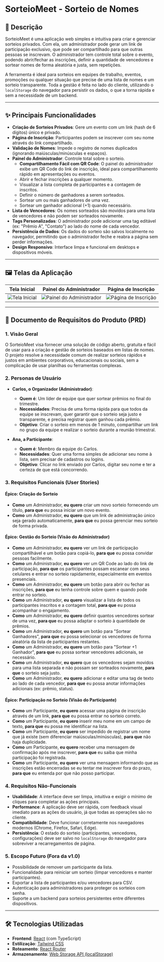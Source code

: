 # SorteioMeet - Sorteio de Nomes

## 📖 Descrição

SorteioMeet é uma aplicação web simples e intuitiva para criar e gerenciar sorteios privados. Com ela, um administrador pode gerar um link de participação exclusivo, que pode ser compartilhado para que outras pessoas se inscrevam. O administrador tem controle total sobre o evento, podendo abrir/fechar as inscrições, definir a quantidade de vencedores e sortear nomes de forma aleatória e justa, sem repetições.

A ferramenta é ideal para sorteios em equipes de trabalho, eventos, promoções ou qualquer situação que precise de uma lista de nomes e um sorteio transparente. Toda a gestão é feita no lado do cliente, utilizando o `localStorage` do navegador para persistir os dados, o que a torna rápida e sem a necessidade de um backend.

---

## ✨ Principais Funcionalidades

- **Criação de Sorteios Privados**: Gere um evento com um link (hash de 6 dígitos) único e privado.
- **Página de Inscrição**: Participantes podem se inscrever com seu nome através do link compartilhado.
- **Validação de Nomes**: Impede o registro de nomes duplicados (ignorando maiúsculas/minúsculas e espaços).
- **Painel do Administrador**: Controle total sobre o sorteio.
  - **Compartilhamento Fácil com QR Code**: O painel do administrador exibe um QR Code do link de inscrição, ideal para compartilhamento rápido em apresentações ou eventos.
  - Abrir e fechar inscrições a qualquer momento.
  - Visualizar a lista completa de participantes e a contagem de inscritos.
  - Definir o número de ganhadores a serem sorteados.
  - Sortear um ou mais ganhadores de uma vez.
  - Sortear um ganhador adicional (+1) quando necessário.
- **Lista de Vencedores**: Os nomes sorteados são movidos para uma lista de vencedores e não podem ser sorteados novamente.
- **Tags Personalizadas**: O administrador pode adicionar uma tag editável (ex: "Prêmio A", "Contato") ao lado do nome de cada vencedor.
- **Persistência de Dados**: Os dados do sorteio são salvos localmente no navegador, permitindo que o administrador feche e reabra a página sem perder informações.
- **Design Responsivo**: Interface limpa e funcional em desktops e dispositivos móveis.

---

## 🖼️ Telas da Aplicação

| Tela Inicial | Painel do Administrador | Página de Inscrição |
| :---: | :---: | :---: |
| ![Tela Inicial](./screenshots/tela-inicial.png "Crie um novo sorteio com um título.") | ![Painel do Administrador](./screenshots/admin.png "Gerencie participantes, compartilhe com link ou QR Code e sorteie os vencedores.") | ![Página de Inscrição](./screenshots/user1.png "Participantes se inscrevem aqui.") |

---

## 📝 Documento de Requisitos do Produto (PRD)

### 1. Visão Geral
O SorteioMeet visa fornecer uma solução de código aberto, gratuita e fácil de usar para a criação e gestão de sorteios baseados em listas de nomes. O projeto resolve a necessidade comum de realizar sorteios rápidos e justos em ambientes corporativos, educacionais ou sociais, sem a complicação de usar planilhas ou ferramentas complexas.

### 2. Personas de Usuário

-   **Carlos, o Organizador (Administrador)**:
    -   **Quem é**: Um líder de equipe que quer sortear prêmios no final do trimestre.
    -   **Necessidades**: Precisa de uma forma rápida para que todos da equipe se inscrevam, quer garantir que o sorteio seja justo e transparente, e precisa registrar quem ganhou cada prêmio.
    -   **Objetivo**: Criar o sorteio em menos de 1 minuto, compartilhar um link no grupo da equipe e realizar o sorteio durante a reunião trimestral.

-   **Ana, a Participante**:
    -   **Quem é**: Membro da equipe do Carlos.
    -   **Necessidades**: Quer uma forma simples de adicionar seu nome à lista, sem precisar de cadastros ou logins.
    -   **Objetivo**: Clicar no link enviado por Carlos, digitar seu nome e ter a certeza de que está concorrendo.

### 3. Requisitos Funcionais (User Stories)

#### Épico: Criação do Sorteio
-   **Como** um Administrador, **eu quero** criar um novo sorteio fornecendo um título, **para que** eu possa iniciar um novo evento.
-   **Como** um Administrador, **eu quero** que um link de administração único seja gerado automaticamente, **para que** eu possa gerenciar meu sorteio de forma privada.

#### Épico: Gestão do Sorteio (Visão do Administrador)
-   **Como** um Administrador, **eu quero** ver um link de participação compartilhável e um botão para copiá-lo, **para que** eu possa convidar pessoas facilmente.
-   **Como** um Administrador, **eu quero** ver um QR Code ao lado do link de participação, **para que** os participantes possam escanear com seus celulares e entrar no sorteio rapidamente, especialmente em eventos presenciais.
-   **Como** um Administrador, **eu quero** um botão para abrir ou fechar as inscrições, **para que** eu tenha controle sobre quem e quando pode entrar no sorteio.
-   **Como** um Administrador, **eu quero** visualizar a lista de todos os participantes inscritos e a contagem total, **para que** eu possa acompanhar o engajamento.
-   **Como** um Administrador, **eu quero** definir quantos vencedores sortear de uma vez, **para que** eu possa adaptar o sorteio à quantidade de prêmios.
-   **Como** um Administrador, **eu quero** um botão para "Sortear Ganhadores", **para que** eu possa selecionar os vencedores de forma aleatória da lista de participantes restantes.
-   **Como** um Administrador, **eu quero** um botão para "Sortear +1 Ganhador", **para que** eu possa sortear vencedores adicionais, se necessário.
-   **Como** um Administrador, **eu quero** que os vencedores sejam movidos para uma lista separada e não possam ser sorteados novamente, **para que** o sorteio seja justo.
-   **Como** um Administrador, **eu quero** adicionar e editar uma tag de texto ao lado de cada vencedor, **para que** eu possa anotar informações adicionais (ex: prêmio, status).

#### Épico: Participação no Sorteio (Visão do Participante)
-   **Como** um Participante, **eu quero** acessar uma página de inscrição através de um link, **para que** eu possa entrar no sorteio correto.
-   **Como** um Participante, **eu quero** inserir meu nome em um campo de texto, **para que** eu possa me identificar na lista.
-   **Como** um Participante, **eu quero** ser impedido de registrar um nome que já existe (sem diferenciar maiúsculas/minúsculas), **para que** não haja duplicidade.
-   **Como** um Participante, **eu quero** receber uma mensagem de confirmação após me inscrever, **para que** eu saiba que minha participação foi registrada.
-   **Como** um Participante, **eu quero** ver uma mensagem informando que as inscrições estão encerradas se eu tentar me inscrever fora do prazo, **para que** eu entenda por que não posso participar.

### 4. Requisitos Não-Funcionais
-   **Usabilidade**: A interface deve ser limpa, intuitiva e exigir o mínimo de cliques para completar as ações principais.
-   **Performance**: A aplicação deve ser rápida, com feedback visual imediato para as ações do usuário, já que todas as operações são no cliente.
-   **Compatibilidade**: Deve funcionar corretamente nos navegadores modernos (Chrome, Firefox, Safari, Edge).
-   **Persistência**: O estado do sorteio (participantes, vencedores, configurações) deve ser salvo no `localStorage` do navegador para sobreviver a recarregamentos de página.

### 5. Escopo Futuro (Fora da v1.0)
-   Possibilidade de remover um participante da lista.
-   Funcionalidade para reiniciar um sorteio (limpar vencedores e manter participantes).
-   Exportar a lista de participantes e/ou vencedores para CSV.
-   Autenticação para administradores para proteger os sorteios com senha.
-   Suporte a um backend para sorteios persistentes entre diferentes dispositivos.

---

## 🛠️ Tecnologias Utilizadas

-   **Frontend**: [React](https://react.dev/) (com TypeScript)
-   **Estilização**: [Tailwind CSS](https://tailwindcss.com/)
-   **Roteamento**: [React Router](https://reactrouter.com/)
-   **Armazenamento**: [Web Storage API (localStorage)](https://developer.mozilla.org/pt-BR/docs/Web/API/Web_Storage_API)